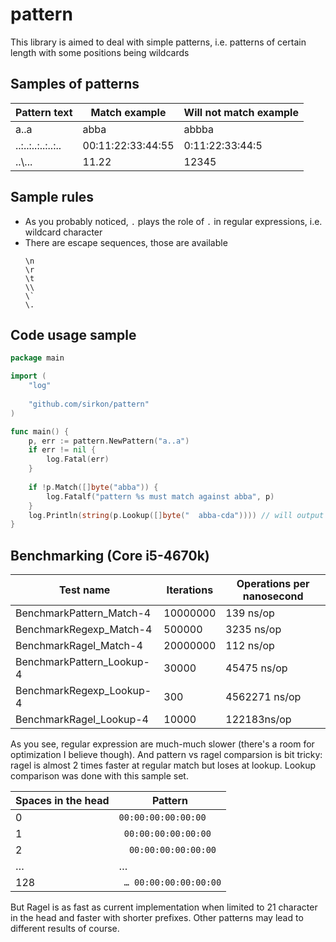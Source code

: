# pattern
This library is aimed to deal with simple patterns, i.e. patterns of certain length with some positions being wildcards

## Samples of patterns

| Pattern text      | Match example     | Will not match example |
|-------------------|-------------------|------------------------|
| a..a              | abba              | abbba                  |
| ..:..:..:..:..:.. | 00:11:22:33:44:55 | 0:11:22:33:44:5        |
| ..\\...           | 11.22             | 12345                  |

## Sample rules

* As you probably noticed, `.` plays the role of `.` in regular expressions, i.e. wildcard character
* There are escape sequences, those are available
    ```
    \n
    \r
    \t
    \\
    \`
    \.
    ``` 

## Code usage sample

```go
package main

import (
	"log"
	
	"github.com/sirkon/pattern"
)

func main() {
	p, err := pattern.NewPattern("a..a")
	if err != nil {
		log.Fatal(err)
	}
	
	if !p.Match([]byte("abba")) {
		log.Fatalf("pattern %s must match against abba", p)
	}
	log.Println(string(p.Lookup([]byte("  abba-cda")))) // will output "abba-cda"
}
```

## Benchmarking (Core i5-4670k)

| Test name                    | Iterations | Operations per nanosecond |
|------------------------------|------------|---------------------------|
| BenchmarkPattern_Match-4     | 10000000   | 139 ns/op                 |
| BenchmarkRegexp_Match-4      | 500000     | 3235 ns/op                |
| BenchmarkRagel_Match-4       | 20000000   | 112 ns/op                 |
| BenchmarkPattern_Lookup-4    | 30000      | 45475 ns/op               |
| BenchmarkRegexp_Lookup-4     | 300        | 4562271 ns/op             |
| BenchmarkRagel_Lookup-4      | 10000      | 122183ns/op               |

As you see, regular expression are much-much slower (there's a room for optimization I believe though). And pattern 
vs ragel comparsion is bit tricky: ragel is almost 2 times faster at regular match but loses at lookup. Lookup
comparison was done with this sample set.  

| Spaces in the head | Pattern                |
|--------------------|------------------------|
| 0                  | `00:00:00:00:00:00`    |
| 1                  | ` 00:00:00:00:00:00`   |
| 2                  | `  00:00:00:00:00:00`  |
| …                  | …                      |
| 128                | ` … 00:00:00:00:00:00` | 


But Ragel is as fast as current implementation when limited to 21 character in the head and faster with shorter 
prefixes. Other patterns may lead to different results of course. 